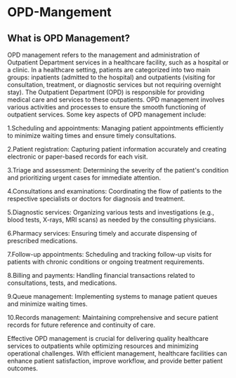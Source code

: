 # OPD-Mangement
## What is OPD Management?
OPD management refers to the management and administration of Outpatient Department services in a healthcare facility, such as a hospital or a clinic. In a healthcare setting, patients are categorized into two main groups: inpatients (admitted to the hospital) and outpatients (visiting for consultation, treatment, or diagnostic services but not requiring overnight stay). The Outpatient Department (OPD) is responsible for providing medical care and services to these outpatients.
OPD management involves various activities and processes to ensure the smooth functioning of outpatient services. Some key aspects of OPD management include:

1.Scheduling and appointments: Managing patient appointments efficiently to minimize waiting times and ensure timely consultations.

2.Patient registration: Capturing patient information accurately and creating electronic or paper-based records for each visit.

3.Triage and assessment: Determining the severity of the patient's condition and prioritizing urgent cases for immediate attention.

4.Consultations and examinations: Coordinating the flow of patients to the respective specialists or doctors for diagnosis and treatment.

5.Diagnostic services: Organizing various tests and investigations (e.g., blood tests, X-rays, MRI scans) as needed by the consulting physicians.

6.Pharmacy services: Ensuring timely and accurate dispensing of prescribed medications.

7.Follow-up appointments: Scheduling and tracking follow-up visits for patients with chronic conditions or ongoing treatment requirements.

8.Billing and payments: Handling financial transactions related to consultations, tests, and medications.

9.Queue management: Implementing systems to manage patient queues and minimize waiting times.

10.Records management: Maintaining comprehensive and secure patient records for future reference and continuity of care.

Effective OPD management is crucial for delivering quality healthcare services to outpatients while optimizing resources and minimizing operational challenges. With efficient management, healthcare facilities can enhance patient satisfaction, improve workflow, and provide better patient outcomes.